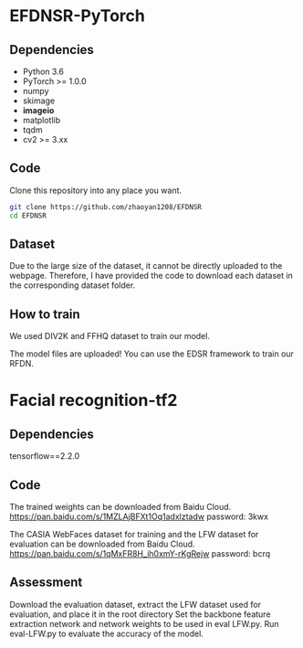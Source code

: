 # EFDNSR-PyTorch

## Dependencies
* Python 3.6
* PyTorch >= 1.0.0
* numpy
* skimage
* **imageio**
* matplotlib
* tqdm
* cv2 >= 3.xx 

## Code
Clone this repository into any place you want.
```bash
git clone https://github.com/zhaoyan1208/EFDNSR
cd EFDNSR
```
## Dataset
Due to the large size of the dataset, it cannot be directly uploaded to the webpage. Therefore, I have provided the code to download each dataset in the corresponding dataset folder.

## How to train

We used DIV2K and FFHQ dataset to train our model. 

The model files are uploaded! You can use the EDSR framework to train our RFDN.

# Facial recognition-tf2

## Dependencies

tensorflow==2.2.0

## Code

The trained weights can be downloaded from Baidu Cloud.
https://pan.baidu.com/s/1MZLAjBFXt1Oq1adxlztadw password: 3kwx

The CASIA WebFaces dataset for training and the LFW dataset for evaluation can be downloaded from Baidu Cloud.
https://pan.baidu.com/s/1qMxFR8H_ih0xmY-rKgRejw password: bcrq

## Assessment

Download the evaluation dataset, extract the LFW dataset used for evaluation, and place it in the root directory
Set the backbone feature extraction network and network weights to be used in eval LFW.py.
Run eval-LFW.py to evaluate the accuracy of the model.






